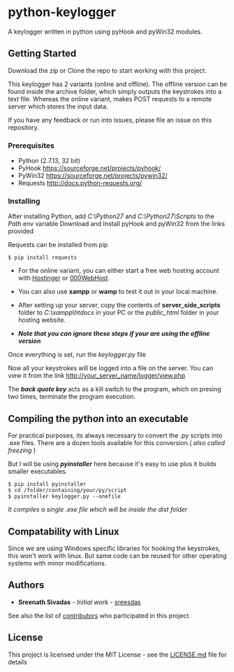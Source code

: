 # python-keylogger
A keylogger written in python using pyHook and pyWin32 modules.


## Getting Started

Download the zip or Clone the repo to start working with this project. 

This keylogger has 2 variants (online and offline).
The offline version can be found inside the archive folder, which simply outputs the keystrokes into a text file.
Whereas the online variant, makes POST requests to a remote server which stores the input data.

If you have any feedback or run into issues, please file an issue on this repository.

### Prerequisites

* Python (2.7.13, 32 bit)
* PyHook <https://sourceforge.net/projects/pyhook/>
* PyWin32 <https://sourceforge.net/projects/pywin32/>
* Requests <http://docs.python-requests.org/>


### Installing

After installing Python, add _C:\Python27_ and _C:\Python27\Scripts_ to the _Path_ env variable
Download and Install pyHook and pyWin32 from the links provided

Requests can be installed from pip

```
$ pip install requests
```

* For the online variant, you can either start a free web hosting account with [Hostinger](https://www.hostinger.in/) or [000WebHost](https://in.000webhost.com/cpanel-login/).
* You can also use **xampp** or **wamp** to test it out in your local machine.
* After setting up your server, copy the contents of **server_side_scripts** folder to _C:\xampp\htdocs_ in your PC or the _public_html_ folder in your hosting website.

* ___Note that you can ignore these steps if your are using the offline version___

Once everything is set, run the _keylogger.py_ file

Now all your keystrokes will be logged into a file on the server.
You can view it from the link <http://your_server_name/logger/view.php>

The ___back quote key___ acts as a kill switch to the program, which on presing two times, terminate the program execution.

## Compiling the python into an executable

For practical purposes, its always necessary to convert the .py scripts into .exe files.
There are a dozen tools available for this conversion.( _also called freezing_ )

But I will be using ___pyinstaller___ here because it's easy to use plus it builds smaller executables.

```
$ pip install pyinstaller
$ cd /folder/containing/your/py/script
$ pyinstaller keylogger.py --onefile
```
_It compiles a single .exe file which will be inside the dist folder_

## Compatability with Linux

Since we are using Windows specific libraries for hooking the keystrokes, this won't work 
with linux. But same code can be reused for other operating systems with minor modifications.


## Authors

* **Sreenath Sivadas** - *Initial work* - [sreesdas](https://github.com/sreesdas)

See also the list of [contributors](https://github.com/sreesdas/project/contributors) who participated in this project.

## License

This project is licensed under the MIT License - see the [LICENSE.md](LICENSE.md) file for details

